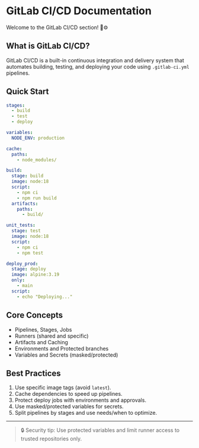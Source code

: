 # GitLab CI/CD Documentation

Welcome to the GitLab CI/CD section! 🦊⚙️

## What is GitLab CI/CD?

GitLab CI/CD is a built-in continuous integration and delivery system that automates building, testing, and deploying your code using `.gitlab-ci.yml` pipelines.

## Quick Start

```yaml
stages:
  - build
  - test
  - deploy

variables:
  NODE_ENV: production

cache:
  paths:
    - node_modules/

build:
  stage: build
  image: node:18
  script:
    - npm ci
    - npm run build
  artifacts:
    paths:
      - build/

unit_tests:
  stage: test
  image: node:18
  script:
    - npm ci
    - npm test

deploy_prod:
  stage: deploy
  image: alpine:3.19
  only:
    - main
  script:
    - echo "Deploying..."
```

## Core Concepts

- Pipelines, Stages, Jobs
- Runners (shared and specific)
- Artifacts and Caching
- Environments and Protected branches
- Variables and Secrets (masked/protected)

## Best Practices

1. Use specific image tags (avoid `latest`).
2. Cache dependencies to speed up pipelines.
3. Protect deploy jobs with environments and approvals.
4. Use masked/protected variables for secrets.
5. Split pipelines by stages and use needs/when to optimize.

---

> 🔒 Security tip: Use protected variables and limit runner access to trusted repositories only.
